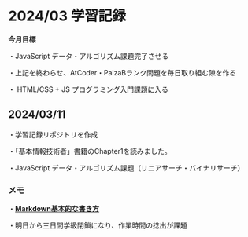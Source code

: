 # 2024/03 学習記録

**今月目標**

・JavaScript データ・アルゴリズム課題完了させる

・上記を終わらせ、AtCoder・PaizaBランク問題を毎日取り組む隙を作る

・ HTML/CSS + JS プログラミング入門課題に入る

## 2024/03/11
・学習記録リポジトリを作成

・「基本情報技術者」書籍のChapter1を読みました。

・JavaScript データ・アルゴリズム課題（リニアサーチ・バイナリサーチ）

### メモ

・[**Markdown基本的な書き方**](https://docs.github.com/ja/get-started/writing-on-github/getting-started-with-writing-and-formatting-on-github/basic-writing-and-formatting-syntax)

・明日から三日間学級閉鎖になり、作業時間の捻出が課題
